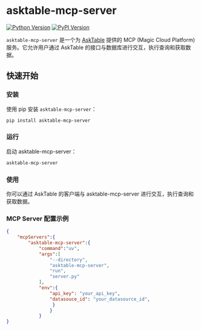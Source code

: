# asktable-mcp-server

[![Python Version](https://img.shields.io/badge/python-3.10+-blue.svg)](https://www.python.org/)
[![PyPI Version](https://img.shields.io/pypi/v/asktable-mcp-server.svg)](https://pypi.org/project/asktable-mcp-server/)

`asktable-mcp-server` 是一个为 [AskTable](https://github.com/asktable/asktable) 提供的 MCP (Magic Cloud Platform) 服务。它允许用户通过 AskTable 的接口与数据库进行交互，执行查询和获取数据。

## 快速开始

### 安装

使用 pip 安装 `asktable-mcp-server`：

```bash
pip install asktable-mcp-server
```
### 运行
启动 asktable-mcp-server：
```bash
asktable-mcp-server
```

### 使用
你可以通过 AskTable 的客户端与 asktable-mcp-server 进行交互，执行查询和获取数据。


### MCP Server 配置示例
```json
{
    "mcpServers":{
        "asktable-mcp-server":{
            "command":"uv",
            "args":[
                "--directory",
                "asktable-mcp-server",
                "run",
                "server.py"
            ],
            "env":{
                "api_key": "your_api_key",
                "datasouce_id": "your_datasource_id",
                 }
                }
            }
}
```